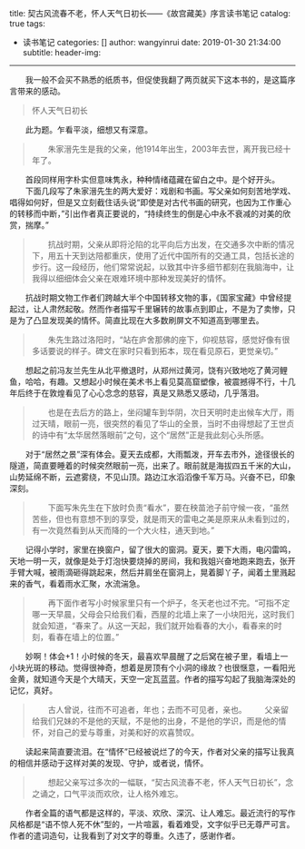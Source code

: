 title: 契古风流春不老，怀人天气日初长——《故宫藏美》序言读书笔记
catalog: true
tags:
  - 读书笔记
categories: []
author: wangyinrui
date: 2019-01-30 21:34:00
subtitle:
header-img:
---
&emsp;&emsp;我一般不会买不熟悉的纸质书，但促使我翻了两页就买下这本书的，是这篇序言带来的感动。

>怀人天气日初长

&emsp;&emsp;此为题。乍看平淡，细想又有深意。
>&emsp;&emsp;朱家溍先生是我的父亲，他1914年出生，2003年去世，离开我已经十年了。

&emsp;&emsp;首段同样用字朴实但意味隽永，种种情绪蕴藏在留白之中。是个好开头。
&emsp;&emsp;下面几段写了朱家溍先生的两大爱好：戏剧和书画。写父亲如何刻苦地学戏、唱得如何好，但是又立刻截住话头说“即使是对古代书画的研究，也因为工作重心的转移而中断，”引出作者真正要说的，“持续终生的倒是心中永不衰减的对美的欣赏，揣摩。”
>&emsp;&emsp;抗战时期，父亲从即将沦陷的北平向后方出发，在交通多次中断的情况下，用五十天到达陪都重庆，使用了近代中国所有的交通工具，包括长途的步行。这一段经历，他们常常说起，以致其中许多细节都刻在我脑海中，让我得以细细体会父亲在艰难环境中那种发现美好的情怀。

&emsp;&emsp;抗战时期文物工作者们跨越大半个中国转移文物的事，《国家宝藏》中曾经提起过，让人肃然起敬。然而作者描写千里辗转的故事点到即止，不是为了卖惨，只是为了凸显发现美的情怀。简直比现在大多数刷屏文不知道高到哪里去。


>&emsp;&emsp;朱先生路过洛阳时，“站在庐舍那佛的座下，仰视慈容，感觉好像有很多话要说的样子。碑文在家时只看到拓本，现在看见原石，更觉亲切。”

&emsp;&emsp;想起之前冯友兰先生从北平撤退时，从郑州过黄河，饶有兴致地吃了黄河鲤鱼，哈哈，有趣。又想起小时候在美术书上看见莫高窟塑像，被震撼得不行，十几年后终于在敦煌看见了心心念念的慈容，真是又熟悉又感动，几乎落泪。

>&emsp;&emsp;也是在去后方的路上，坐闷罐车到华阴，次日天明时走出候车大厅，雨过天晴，眼前一亮，很突然的看见了华山的全景，当时不由得想起了王世贞的诗中有“太华居然落眼前”之句，这个“居然”正是我此刻心头所感。

&emsp;&emsp;对于“居然之景”深有体会。夏天去成都，大雨瓢泼，开车去市外，途径很长的隧道，简直要睡着的时候突然眼前一亮，出来了。眼前就是海拔四五千米的大山，山势延绵不断，云遮雾绕，不见山顶。路边江水滔滔像千军万马。兴奋不已，印象深刻。

>&emsp;&emsp;下面写朱先生在下放时负责“看水”，要在秧苗池子前守候一夜，“虽然苦些，但也有意想不到的享受，就是雨天的雷电之美是原来从未看到过的，有一次竟然看到从天而降的一个大火柱，通天到地。”

&emsp;&emsp;记得小学时，家里在换窗户，留了很大的窗洞。夏天，要下大雨，电闪雷鸣，天地一明一灭，就像是处于灯泡快要烧掉的房间，我和我姐兴奋地跑来跑去，张开手臂大喊，被雨滴砸得跳起来，然后并肩坐在窗洞上，晃着脚丫子，闻着土里溅起来的香气，看着雨水汇聚，水流湍急。

>&emsp;&emsp;再下面作者写小时候家里只有一个炉子，冬天老也过不完。“可指不定哪一天早晨，父母会只给我们看，西屋的北墙上来了一小块阳光，这时我们就会知道，“春来了。从这一天起，我们就开始看春的大小，看春来的时刻，看春在墙上的位置。”

&emsp;&emsp;妙啊！体会+1！小时候的冬天，最喜欢早晨醒了之后窝在被子里，看墙上一小块光斑的移动。觉得很神奇，想着是房顶有个小洞的缘故？也很惬意，一看阳光金黄，就知道今天是个大晴天，天空一定瓦蓝蓝。作者的描写勾起了我脑海深处的记忆，真好。

>&emsp;&emsp;古人曾说，往而不可追者，年也；去而不可见者，亲也。
>&emsp;&emsp;父亲留给我们兄妹的不是他的天赋，不是他的出身，不是他的学识，而是他的情怀，对自己的爱与尊重，对美和好的欢喜赞叹。

&emsp;&emsp;读起来简直要流泪。在“情怀”已经被说烂了的今天，作者对父亲的描写让我真的相信并感动于这样对美的发现、守护，或者说，情怀。

>&emsp;&emsp;想起父亲写过多次的一幅联，“契古风流春不老，怀人天气日初长”，念之诵之，口气平淡而欢欣，让人格外难忘。

&emsp;&emsp;作者全篇的语气都是这样的，平淡、欢欣、深沉、让人难忘。最近流行的写作风格都是“语不惊人死不休”型的，一片喧嚣，看着难受，文字似乎已无尊严可言。作者的遣词造句，让我看到了对文字的尊重。久违了，感谢作者。


